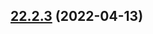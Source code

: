 ## [22.2.3](https://github.com/RimacTechnology/eslint-config-rimac/compare/v22.2.2...v22.2.3) (2022-04-13)
